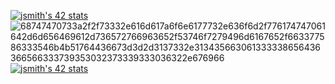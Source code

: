 
[![jsmith's 42 stats](https://badge42.herokuapp.com/api/stats/jsmith)](https://github.com/JaeSeoKim/badge42)
![68747470733a2f2f73332e616d617a6f6e6177732e636f6d2f776174747061642d6d656469612d736572766963652f53746f7279496d6167652f663377586333546b4b51764436673d3d2d3137332e313435663061333338656436366566333739353032373339333036322e676966](https://user-images.githubusercontent.com/55221433/127394115-7a75343d-7d8f-4a4f-8e2c-076056380298.gif)
[![jsmith's 42 stats](https://badge42.herokuapp.com/api/stats/jsmith?cursus=C%20Piscine)](https://github.com/JaeSeoKim/badge42)
                                                                                                                                                      
                                                                                                                                                      
                     
                                                         
